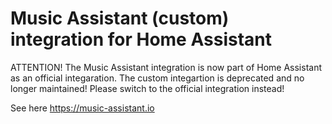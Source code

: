 # Music Assistant (custom) integration for Home Assistant

ATTENTION! The Music Assistant integration is now part of Home Assistant as an official integaration.
The custom integartion is deprecated and no longer maintained! Please switch to the official integration instead!

See here https://music-assistant.io
